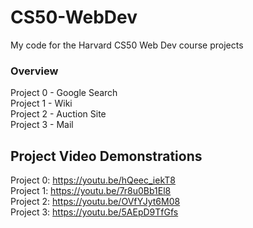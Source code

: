 # CS50-WebDev
My code for the Harvard CS50 Web Dev course projects

### Overview
Project 0 - Google Search  
Project 1 - Wiki  
Project 2 - Auction Site  
Project 3 - Mail

## Project Video Demonstrations
Project 0: https://youtu.be/hQeec_iekT8  
Project 1: https://youtu.be/7r8u0Bb1El8  
Project 2: https://youtu.be/OVfYJyt6M08  
Project 3: https://youtu.be/5AEpD9TfGfs
